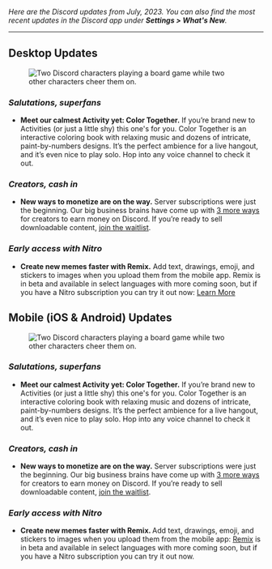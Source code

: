 <div class="column-4 w-col w-col-8 w-col-stack">
    <div id="heading-1" class="rich-wrapper">
        <div class="blog-post-content w-richtext">
            <p><em>Here are the Discord updates from July, 2023. You can also find the most recent updates in the Discord app under </em><strong><em>Settings &gt; What's New</em></strong><em>.</em></p>
            <div class="w-embed">
                <hr class="hr-style">
            </div>
            <h2>Desktop Updates</h2>
            <figure class="w-richtext-figure-type-image w-richtext-align-center" style="max-width:">
                <div><img src="https://assets-global.website-files.com/5f9072399b2640f14d6a2bf4/64c7e9dcefdae8344aef8a5c_games.png" loading="lazy" alt="Two Discord characters playing a board game while two other characters cheer them on."></div>
            </figure>
            <h3><strong><em>Salutations, superfans</em></strong></h3>
            <ul role="list">
                <li>‍<strong>Meet our calmest Activity yet: Color Together.</strong> If you’re brand new to Activities (or just a little shy) this one's for you. Color Together is an interactive coloring book with relaxing music and dozens of intricate, paint-by-numbers designs. It’s the perfect ambience for a live hangout, and it’s even nice to play solo. Hop into any voice channel to check it out.</li>
            </ul>
            <h3><em>‍</em><strong><em>Creators, cash in</em></strong></h3>
            <ul role="list">
                <li>‍<strong>New ways to monetize are on the way.</strong> Server subscriptions were just the beginning. Our big business brains have come up with <a href="https://discord.com/blog/server-subscriptions-updates-media-channels-tier-templates-and-">3 more ways</a> for creators to earn money on Discord. If you’re ready to sell downloadable content, <a href="https://share.hsforms.com/1u00PIv3XT0mIJjgWMTeesw2bach">join the waitlist</a>.<br></li>
            </ul>
            <h3><strong><em>Early access with Nitro</em></strong></h3>
            <ul role="list">
                <li>‍<strong>Create new memes faster with Remix.</strong> Add text, drawings, emoji, and stickers to images when you upload them from the mobile app. Remix is in beta and available in select languages with more coming soon, but if you have a Nitro subscription you can try it out now:&nbsp;<a href="https://support.discord.com/hc/en-us/articles/15145601963031-Nitro-Remixing#docs-internal-guid-43a62b5f-7fff-aa4f-d9e8-24cdd405e5c4">Learn More</a>‍</li>
            </ul>
        </div>
    </div>
    <div class="btn-wrapper w-condition-invisible"><a href="#" class="btn-blog w-dyn-bind-empty w-button"></a></div>
    <div id="heading-2" class="rich-wrapper">
        <div class="blog-post-content w-richtext">
            <h2>Mobile (iOS &amp; Android) Updates</h2>
            <figure class="w-richtext-figure-type-image w-richtext-align-center" style="max-width:">
                <div><img src="https://assets-global.website-files.com/5f9072399b2640f14d6a2bf4/64c7e9dcefdae8344aef8a5c_games.png" loading="lazy" alt="Two Discord characters playing a board game while two other characters cheer them on."></div>
            </figure>
            <h3><strong><em>Salutations, superfans</em></strong></h3>
            <ul role="list">
                <li>‍<strong>Meet our calmest Activity yet: Color Together.</strong> If you’re brand new to Activities (or just a little shy) this one's for you. Color Together is an interactive coloring book with relaxing music and dozens of intricate, paint-by-numbers designs. It’s the perfect ambience for a live hangout, and it’s even nice to play solo. Hop into any voice channel to check it out.</li>
            </ul>
            <h3><strong><em>Creators, cash in</em></strong></h3>
            <ul role="list">
                <li>‍<strong>New ways to monetize are on the way.</strong> Server subscriptions were just the beginning. Our big business brains have come up with <a href="https://discord.com/blog/server-subscriptions-updates-media-channels-tier-templates-and-">3 more ways</a> for creators to earn money on Discord. If you’re ready to sell downloadable content, <a href="https://share.hsforms.com/1u00PIv3XT0mIJjgWMTeesw2bach">join the waitlist</a>.</li>
            </ul>
            <h3><strong><em>Early access with Nitro</em></strong></h3>
            <ul role="list">
                <li>‍<strong>Create new memes faster with Remix. </strong>Add text, drawings, emoji, and stickers to images when you upload them from the mobile app:&nbsp;<a href="https://support.discord.com/hc/articles/15145601963031-Nitro-Remixing#docs-internal-guid-43a62b5f-7fff-aa4f-d9e8-24cdd405e5c4">Remix</a> is in beta and available in select languages with more coming soon, but if you have a Nitro subscription you can try it out now.&nbsp;</li>
            </ul>
        </div>
    </div>
    <div id="heading-3" class="rich-wrapper">
        <div class="blog-post-content w-dyn-bind-empty w-richtext"></div>
    </div>
    <div id="heading-4" class="rich-wrapper">
        <div class="blog-post-content w-dyn-bind-empty w-richtext"></div>
    </div>
    <div id="heading-5" class="rich-wrapper">
        <div class="blog-post-content w-dyn-bind-empty w-richtext"></div>
    </div>
    <div id="heading-6" class="rich-wrapper">
        <div class="blog-post-content w-dyn-bind-empty w-richtext"></div>
    </div>
    <div id="heading-7" class="rich-wrapper">
        <div class="blog-post-content w-dyn-bind-empty w-richtext"></div>
    </div>
    <div id="heading-8" class="rich-wrapper">
        <div class="blog-post-content w-dyn-bind-empty w-richtext"></div>
    </div>
    <div id="heading-9" class="rich-wrapper">
        <div class="blog-post-content w-dyn-bind-empty w-richtext"></div>
    </div>
    <div id="heading-10" class="rich-wrapper">
        <div class="blog-post-content w-dyn-bind-empty w-richtext"></div>
    </div>
</div>